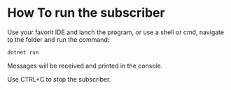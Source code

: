# How To run the subscriber
Use your favorit IDE and lanch the program, or use a shell or cmd, navigate to the folder and run the command:
```bash
dotnet run
```
Messages will be received and printed in the console.  

Use CTRL+C to stop the subscriber.  